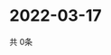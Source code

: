 # 2022-03-17
  共 0条

  <!-- BEGIN -->
  <!-- 最后更新时间Thu Mar 17 2022 22:20:23 GMT+0000 (Coordinated Universal Time) -->
  
  <!-- END -->
  
  